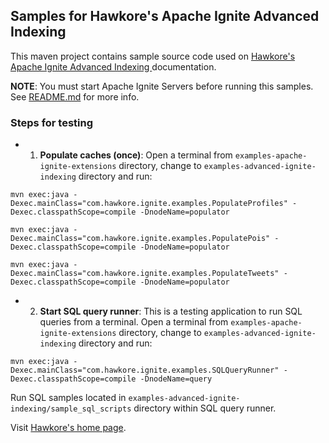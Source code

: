 ## Samples for Hawkore's Apache Ignite Advanced Indexing

This maven project contains sample source code used on [Hawkore's Apache Ignite Advanced Indexing
](https://docs.hawkore.com/private/apache-ignite-advanced-indexing) documentation.

**NOTE**: You must start Apache Ignite Servers before running this samples. See [README.md](../ignite-server-node-test/README.md) for more info.

### Steps for testing

- 1. **Populate caches (once)**: Open a terminal from `examples-apache-ignite-extensions` directory, change to `examples-advanced-ignite-indexing` directory and run:
```
mvn exec:java -Dexec.mainClass="com.hawkore.ignite.examples.PopulateProfiles" -Dexec.classpathScope=compile -DnodeName=populator

mvn exec:java -Dexec.mainClass="com.hawkore.ignite.examples.PopulatePois" -Dexec.classpathScope=compile -DnodeName=populator

mvn exec:java -Dexec.mainClass="com.hawkore.ignite.examples.PopulateTweets" -Dexec.classpathScope=compile -DnodeName=populator
```

- 2. **Start SQL query runner**: This is a testing application to run SQL queries from a terminal. Open a terminal from `examples-apache-ignite-extensions` directory, change to `examples-advanced-ignite-indexing` directory and run:
```
mvn exec:java -Dexec.mainClass="com.hawkore.ignite.examples.SQLQueryRunner" -Dexec.classpathScope=compile -DnodeName=query
```

Run SQL samples located in `examples-advanced-ignite-indexing/sample_sql_scripts` directory within SQL query runner.


Visit [Hawkore's home page](https://www.hawkore.com).